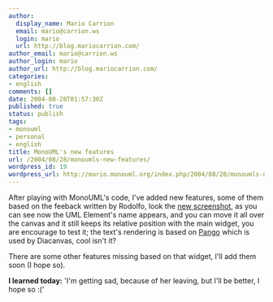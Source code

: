 ```yaml
---
author:
  display_name: Mario Carrion
  email: mario@carrion.ws
  login: mario
  url: http://blog.mariocarrion.com/
author_email: mario@carrion.ws
author_login: mario
author_url: http://blog.mariocarrion.com/
categories:
- english
comments: []
date: 2004-08-28T01:57:30Z
published: true
status: publish
tags:
- monouml
- personal
- english
title: MonoUML's new features
url: /2004/08/28/monoumls-new-features/
wordpress_id: 19
wordpress_url: http://mario.monouml.org/index.php/2004/08/28/monoumls-new-features/
---
```


<div style="clear:both;"></div>
<p>After playing with MonoUML's code, I've added new features, some of them based on the feeback written by Rodolfo, look the <a href="javascript:popWin('http://www.geocities.com/k4rny/imgs/monouml_0_0_0_3.png',747,591)">new screenshot</a>, as you can see now the UML Element's name appears, and you can move it all over the canvas and it still keeps its relative position with the main widget, you are encourage to test it; the text's rendering is based on <a href="http://www.pango.org/">Pango</a> which is used by Diacanvas, cool isn't it?</p>
<p>There are some other features missing based on that widget, I'll add them soon (I hope so).</p>
<p><span style="font-weight:bold;">I learned today:</span> 'I'm getting sad, because of her leaving, but I'll be better, I hope so :('
<div style="clear:both; padding-bottom: 0.25em;"></div>
